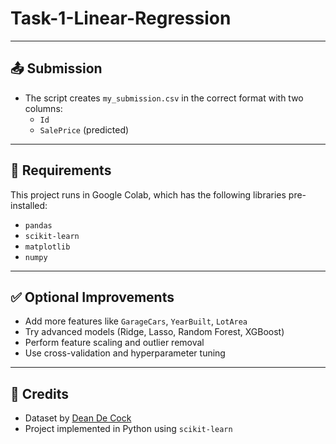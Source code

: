 # Task-1-Linear-Regression


---

## 📤 Submission

- The script creates `my_submission.csv` in the correct format with two columns:
  - `Id`
  - `SalePrice` (predicted)

---

## 🔧 Requirements

This project runs in Google Colab, which has the following libraries pre-installed:

- `pandas`
- `scikit-learn`
- `matplotlib`
- `numpy`

---

## ✅ Optional Improvements

- Add more features like `GarageCars`, `YearBuilt`, `LotArea`
- Try advanced models (Ridge, Lasso, Random Forest, XGBoost)
- Perform feature scaling and outlier removal
- Use cross-validation and hyperparameter tuning

---

## 👤 Credits

- Dataset by [Dean De Cock](https://www.kaggle.com/datasets/prevek18/ames-housing-dataset)
- Project implemented in Python using `scikit-learn`

